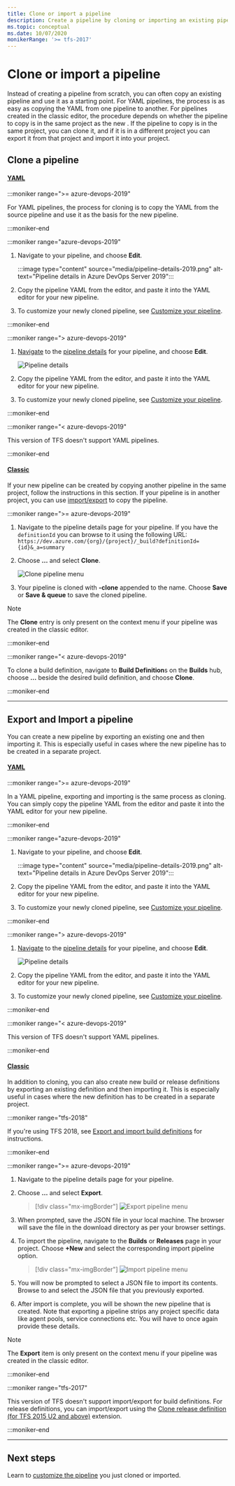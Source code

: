 ```yaml
---
title: Clone or import a pipeline
description: Create a pipeline by cloning or importing an existing pipeline
ms.topic: conceptual
ms.date: 10/07/2020
monikerRange: '>= tfs-2017'
---
```


# Clone or import a pipeline

Instead of creating a pipeline from scratch, you can often copy an existing pipeline and use it as a starting point. For YAML pipelines, the process is as easy as copying the YAML from one pipeline to another. For pipelines created in the classic editor, the procedure depends on whether the pipeline to copy is in the same project as the new . If the pipeline to copy is in the same project, you can clone it, and if it is in a different project you can export it from that project and import it into your project.

## Clone a pipeline

#### [YAML](#tab/yaml/)

:::moniker range=">= azure-devops-2019"

For YAML pipelines, the process for cloning is to copy the YAML from the source pipeline and use it as the basis for the new pipeline.

:::moniker-end

:::moniker range="azure-devops-2019"

1. Navigate to your pipeline, and choose **Edit**.

    :::image type="content" source="media/pipeline-details-2019.png" alt-text="Pipeline details in Azure DevOps Server 2019":::

2. Copy the pipeline YAML from the editor, and paste it into the YAML editor for your new pipeline.

3. To customize your newly cloned pipeline, see [Customize your pipeline](../customize-pipeline.md).

:::moniker-end

:::moniker range="> azure-devops-2019"

1. [Navigate](multi-stage-pipelines-experience.md#navigating-pipelines) to the [pipeline details](multi-stage-pipelines-experience.md#view-pipeline-details) for your pipeline, and choose **Edit**.

    ![Pipeline details](media/pipeline-overview.png)

2. Copy the pipeline YAML from the editor, and paste it into the YAML editor for your new pipeline.

3. To customize your newly cloned pipeline, see [Customize your pipeline](../customize-pipeline.md).

:::moniker-end

:::moniker range="< azure-devops-2019"

This version of TFS doesn't support YAML pipelines.

:::moniker-end

#### [Classic](#tab/classic/)

If your new pipeline can be created by copying another pipeline in the same project, follow the instructions in this section. If your pipeline is in another project, you can use [import/export](#export-and-import-a-pipeline) to copy the pipeline.

:::moniker range=">= azure-devops-2019"

1. Navigate to the pipeline details page for your pipeline. If you have the `definitionId` you can browse to it using the following URL: `https://dev.azure.com/{org}/{project}/_build?definitionId={id}&_a=summary`

2. Choose **...** and select **Clone**.

    ![Clone pipeline menu](../media/get-started-designer/clone-pipeline.png)

3. Your pipeline is cloned with **-clone** appended to the name. Choose **Save** or **Save & queue** to save the cloned pipeline.

> [!NOTE]
> The **Clone** entry is only present on the context menu if your pipeline was created in the classic editor.

:::moniker-end

:::moniker range="< azure-devops-2019"

To clone a build definition, navigate to **Build Definition**s on the **Builds** hub, choose **...** beside the desired build definition, and choose **Clone**.

:::moniker-end

* * *

## Export and Import a pipeline

You can create a new pipeline by exporting an existing one and then importing it. This is especially useful in cases where the new pipeline has to be created in a separate project.

#### [YAML](#tab/yaml/)

:::moniker range=">= azure-devops-2019"

In a YAML pipeline, exporting and importing is the same process as cloning. You can simply copy the pipeline YAML from the editor and paste it into the YAML editor for your new pipeline.

:::moniker-end

:::moniker range="azure-devops-2019"

1. Navigate to your pipeline, and choose **Edit**.

    :::image type="content" source="media/pipeline-details-2019.png" alt-text="Pipeline details in Azure DevOps Server 2019":::

2. Copy the pipeline YAML from the editor, and paste it into the YAML editor for your new pipeline.

3. To customize your newly cloned pipeline, see [Customize your pipeline](../customize-pipeline.md).

:::moniker-end

:::moniker range="> azure-devops-2019"

1. [Navigate](multi-stage-pipelines-experience.md#navigating-pipelines) to the [pipeline details](multi-stage-pipelines-experience.md#view-pipeline-details) for your pipeline, and choose **Edit**.

    ![Pipeline details](media/pipeline-overview.png)

2. Copy the pipeline YAML from the editor, and paste it into the YAML editor for your new pipeline.

3. To customize your newly cloned pipeline, see [Customize your pipeline](../customize-pipeline.md).

:::moniker-end

:::moniker range="< azure-devops-2019"

This version of TFS doesn't support YAML pipelines.

:::moniker-end

#### [Classic](#tab/classic/)

In addition to cloning, you can also create new build or release definitions by exporting an existing definition and then importing it. This is especially useful in cases where the new definition has to be created in a separate project.

:::moniker range="tfs-2018"

If you're using TFS 2018, see [Export and import build definitions](/azure/devops/release-notes/2017/jun-22-team-services#export-and-import-build-definitions) for instructions.

:::moniker-end

:::moniker range=">= azure-devops-2019"

1. Navigate to the pipeline details page for your pipeline. 

2. Choose **...** and select **Export**.

    > [!div class="mx-imgBorder"]
    > ![Export pipeline menu](media/classic-export-definition.png)

3. When prompted, save the JSON file in your local machine. The browser will save the file in the download directory as per your browser settings.

4. To import the pipeline, navigate to the **Builds** or **Releases** page in your project. Choose **+New** and select the corresponding import pipeline option.

    > [!div class="mx-imgBorder"]
    > ![Import pipeline menu](media/classic-import-pipeline.png)

5. You will now be prompted to select a JSON file to import its contents. Browse to and select the JSON file that you previously exported.

7. After import is complete, you will be shown the new pipeline that is created. Note that exporting a pipeline strips any project specific data like agent pools, service connections etc. You will have to once again provide these details. 

> [!NOTE]
> The **Export** item is only present on the context menu if your pipeline was created in the classic editor.

:::moniker-end

:::moniker range="tfs-2017"

This version of TFS doesn't support import/export for build definitions. For release definitions, you can import/export using the [Clone release definition (for TFS 2015 U2 and above)](https://marketplace.visualstudio.com/items?itemName=ms-devlabs.rm-import-export) extension.

:::moniker-end

* * *

## Next steps

Learn to [customize the pipeline](../customize-pipeline.md) you just cloned or imported.
